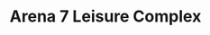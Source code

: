 ---
title: "Arena 7 Leisure Complex"
address: "Units 1-4 Ballyraine Retail Park, Ramelton Road, Letterkenny, Co. Donegal"
tel: "+353 (0)74 912 8853"
county: "Donegal"
category: "Irish Restaurants"
type: "Content"
lat: "54.95663833618164"
lng: "-7.706509590148926"
---
